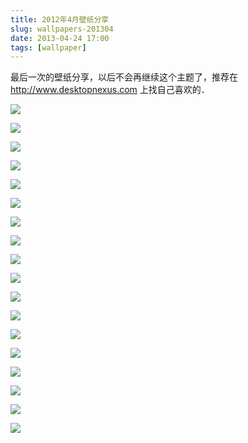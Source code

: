 ```yaml
---
title: 2012年4月壁纸分享
slug: wallpapers-201304
date: 2013-04-24 17:00
tags: [wallpaper]
---
```


最后一次的壁纸分享，以后不会再继续这个主题了，推荐在 <http://www.desktopnexus.com> 上找自己喜欢的．

<a href="http://abstract.desktopnexus.com/wallpaper/1419334/"><img src="http://cache.desktopnexus.com/thumbnails/1419334-bigthumbnail.jpg" border="0"></a>

<a href="http://abstract.desktopnexus.com/wallpaper/1433080/"><img src="http://cache.desktopnexus.com/thumbnails/1433080-bigthumbnail.jpg" border="0"></a>

<a href="http://abstract.desktopnexus.com/wallpaper/1434424/"><img src="http://cache.desktopnexus.com/thumbnails/1434424-bigthumbnail.jpg" border="0"></a>

<a href="http://abstract.desktopnexus.com/wallpaper/1435369/"><img src="http://cache.desktopnexus.com/thumbnails/1435369-bigthumbnail.jpg" border="0"></a>

<a href="http://animals.desktopnexus.com/wallpaper/1434110/"><img src="http://cache.desktopnexus.com/thumbnails/1434110-bigthumbnail.jpg" border="0"></a>

<a href="http://anime.desktopnexus.com/wallpaper/1418934/"><img src="http://cache.desktopnexus.com/thumbnails/1418934-bigthumbnail.jpg" border="0"></a>

<a href="http://anime.desktopnexus.com/wallpaper/1430692/"><img src="http://cache.desktopnexus.com/thumbnails/1430692-bigthumbnail.jpg" border="0"></a>

<a href="http://anime.desktopnexus.com/wallpaper/1430977/"><img src="http://cache.desktopnexus.com/thumbnails/1430977-bigthumbnail.jpg" border="0"></a>

<a href="http://anime.desktopnexus.com/wallpaper/1433115/"><img src="http://cache.desktopnexus.com/thumbnails/1433115-bigthumbnail.jpg" border="0"></a>

<a href="http://nature.desktopnexus.com/wallpaper/1416256/"><img src="http://cache.desktopnexus.com/thumbnails/1416256-bigthumbnail.jpg" border="0"></a>

<a href="http://nature.desktopnexus.com/wallpaper/1420279/"><img src="http://cache.desktopnexus.com/thumbnails/1420279-bigthumbnail.jpg" border="0"></a>

<a href="http://nature.desktopnexus.com/wallpaper/1421084/"><img src="http://cache.desktopnexus.com/thumbnails/1421084-bigthumbnail.jpg" border="0"></a>

<a href="http://nature.desktopnexus.com/wallpaper/1421439/"><img src="http://cache.desktopnexus.com/thumbnails/1421439-bigthumbnail.jpg" border="0"></a>

<a href="http://people.desktopnexus.com/wallpaper/1412857/"><img src="http://cache.desktopnexus.com/thumbnails/1412857-bigthumbnail.jpg" border="0"></a>

<a href="http://people.desktopnexus.com/wallpaper/1417208/"><img src="http://cache.desktopnexus.com/thumbnails/1417208-bigthumbnail.jpg" border="0"></a>

<a href="http://people.desktopnexus.com/wallpaper/1421223/"><img src="http://cache.desktopnexus.com/thumbnails/1421223-bigthumbnail.jpg" border="0"></a>

<a href="http://people.desktopnexus.com/wallpaper/1435014/"><img src="http://cache.desktopnexus.com/thumbnails/1435014-bigthumbnail.jpg" border="0"></a>

<a href="http://people.desktopnexus.com/wallpaper/1435537/"><img src="http://cache.desktopnexus.com/thumbnails/1435537-bigthumbnail.jpg" border="0"></a>

